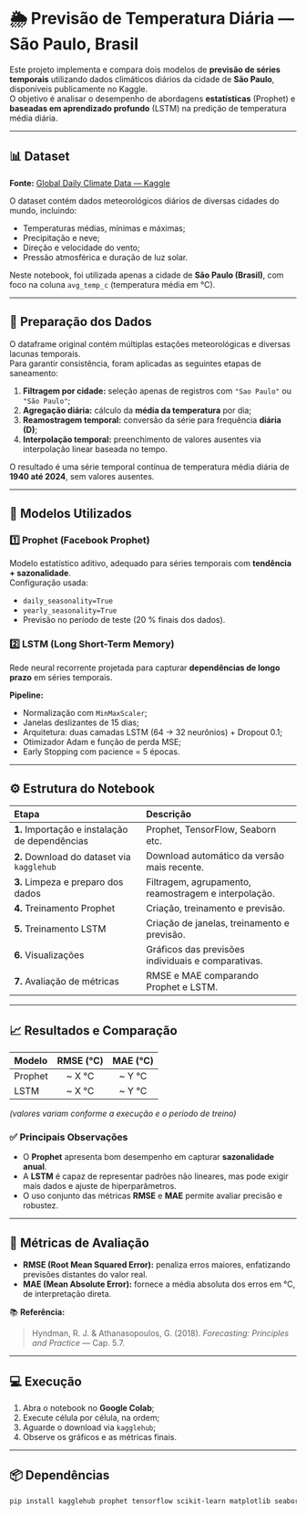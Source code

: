 # 🌦️ Previsão de Temperatura Diária — São Paulo, Brasil

Este projeto implementa e compara dois modelos de **previsão de séries temporais** utilizando dados climáticos diários da cidade de **São Paulo**, disponíveis publicamente no Kaggle.  
O objetivo é analisar o desempenho de abordagens **estatísticas** (Prophet) e **baseadas em aprendizado profundo** (LSTM) na predição de temperatura média diária.

---

## 📊 Dataset

**Fonte:** [Global Daily Climate Data — Kaggle](https://www.kaggle.com/datasets/guillemservera/global-daily-climate-data)

O dataset contém dados meteorológicos diários de diversas cidades do mundo, incluindo:
- Temperaturas médias, mínimas e máximas;
- Precipitação e neve;
- Direção e velocidade do vento;
- Pressão atmosférica e duração de luz solar.

Neste notebook, foi utilizada apenas a cidade de **São Paulo (Brasil)**, com foco na coluna `avg_temp_c` (temperatura média em °C).

---

## 🧹 Preparação dos Dados

O dataframe original contém múltiplas estações meteorológicas e diversas lacunas temporais.  
Para garantir consistência, foram aplicadas as seguintes etapas de saneamento:

1. **Filtragem por cidade:** seleção apenas de registros com `"Sao Paulo"` ou `"São Paulo"`;
2. **Agregação diária:** cálculo da **média da temperatura** por dia;
3. **Reamostragem temporal:** conversão da série para frequência **diária (D)**;
4. **Interpolação temporal:** preenchimento de valores ausentes via interpolação linear baseada no tempo.

O resultado é uma série temporal contínua de temperatura média diária de **1940 até 2024**, sem valores ausentes.

---

## 🔮 Modelos Utilizados

### 1️⃣ Prophet (Facebook Prophet)
Modelo estatístico aditivo, adequado para séries temporais com **tendência + sazonalidade**.  
Configuração usada:
- `daily_seasonality=True`
- `yearly_seasonality=True`
- Previsão no período de teste (20 % finais dos dados).

### 2️⃣ LSTM (Long Short-Term Memory)
Rede neural recorrente projetada para capturar **dependências de longo prazo** em séries temporais.

**Pipeline:**
- Normalização com `MinMaxScaler`;
- Janelas deslizantes de 15 dias;
- Arquitetura: duas camadas LSTM (64 → 32 neurônios) + Dropout 0.1;
- Otimizador Adam e função de perda MSE;
- Early Stopping com pacience = 5 épocas.

---

## ⚙️ Estrutura do Notebook

| Etapa | Descrição |
|:--|:--|
| **1.** Importação e instalação de dependências | Prophet, TensorFlow, Seaborn etc. |
| **2.** Download do dataset via `kagglehub` | Download automático da versão mais recente. |
| **3.** Limpeza e preparo dos dados | Filtragem, agrupamento, reamostragem e interpolação. |
| **4.** Treinamento Prophet | Criação, treinamento e previsão. |
| **5.** Treinamento LSTM | Criação de janelas, treinamento e previsão. |
| **6.** Visualizações | Gráficos das previsões individuais e comparativas. |
| **7.** Avaliação de métricas | RMSE e MAE comparando Prophet e LSTM. |

---

## 📈 Resultados e Comparação

| Modelo | RMSE (°C) | MAE (°C) |
|:--|:--:|:--:|
| Prophet | ~ X °C | ~ Y °C |
| LSTM | ~ X °C | ~ Y °C |

*(valores variam conforme a execução e o período de treino)*

### ✅ Principais Observações
- O **Prophet** apresenta bom desempenho em capturar **sazonalidade anual**.  
- A **LSTM** é capaz de representar padrões não lineares, mas pode exigir mais dados e ajuste de hiperparâmetros.  
- O uso conjunto das métricas **RMSE** e **MAE** permite avaliar precisão e robustez.  

---

## 📐 Métricas de Avaliação

- **RMSE (Root Mean Squared Error):** penaliza erros maiores, enfatizando previsões distantes do valor real.  
- **MAE (Mean Absolute Error):** fornece a média absoluta dos erros em °C, de interpretação direta.

📚 **Referência:**  
> Hyndman, R. J. & Athanasopoulos, G. (2018). *Forecasting: Principles and Practice* — Cap. 5.7.

---

## 💻 Execução

1. Abra o notebook no **Google Colab**;  
2. Execute célula por célula, na ordem;  
3. Aguarde o download via `kagglehub`;  
4. Observe os gráficos e as métricas finais.

---

## 📦 Dependências

```bash
pip install kagglehub prophet tensorflow scikit-learn matplotlib seaborn pandas pyarrow
